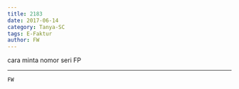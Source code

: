 ```yaml
---
title: 2183
date: 2017-06-14
category: Tanya-SC
tags: E-Faktur
author: FW
---
```


cara minta nomor seri FP

---



`FW`
